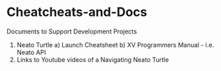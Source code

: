 # Cheatcheats-and-Docs
Documents to Support Development Projects
1) Neato Turtle
    a) Launch Cheatsheet
    b) XV Programmers Manual - i.e. Neato API
2) Links to Youtube videos of a Navigating Neato Turtle


